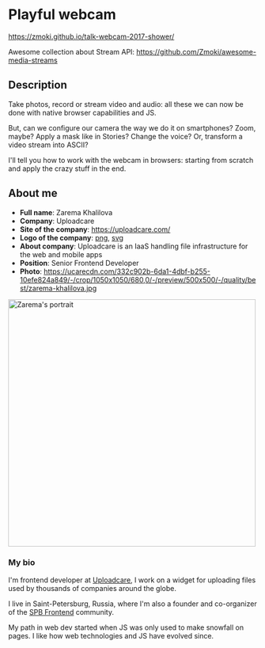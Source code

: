# Playful webcam

https://zmoki.github.io/talk-webcam-2017-shower/

Awesome collection about Stream API: https://github.com/Zmoki/awesome-media-streams

## Description

Take photos, record or stream video and audio: all these
we can now be done with native browser capabilities and JS.

But, can we configure our camera the way we do it on smartphones?
Zoom, maybe? Apply a mask like in Stories?
Change the voice?
Or, transform a video stream into ASCII?

I'll tell you how to work with the webcam in browsers:
starting from scratch and apply the crazy stuff in the end.

## About me

* **Full name**: Zarema Khalilova
* **Company**: Uploadcare
* **Site of the company**: https://uploadcare.com/
* **Logo of the company**: [png][uploadcare-png], [svg][uploadcare-svg]
* **About company**: Uploadcare is an IaaS handling file infrastructure for the web and mobile apps
* **Position**: Senior Frontend Developer
* **Photo**: https://ucarecdn.com/332c902b-6da1-4dbf-b255-10efe824a849/-/crop/1050x1050/680,0/-/preview/500x500/-/quality/best/zarema-khalilova.jpg

[uploadcare-png]: https://ucarecdn.com/42d10221-1c2f-40b0-b348-b44eb02662bb/uploadcare-logo.png
[uploadcare-svg]: https://ucarecdn.com/e0367a86-9787-44b1-bc94-878e18ae2928/uploadcare-logo.svg

<p>
  <a href="https://ucarecdn.com/332c902b-6da1-4dbf-b255-10efe824a849/-/crop/1050x1050/680,0/-/preview/500x500/-/quality/best/zarema-khalilova.jpg">
    <img src="https://ucarecdn.com/332c902b-6da1-4dbf-b255-10efe824a849/-/crop/1050x1050/680,0/-/preview/500x500/-/quality/best/zarema-khalilova.jpg"
         alt="Zarema's portrait" width="500" />
  </a>
</p>

### My bio

I'm frontend developer at [Uploadcare][uploadcare],
I work on a widget for uploading files
used by thousands of companies around the globe.

I live in Saint-Petersburg, Russia, where I'm also a founder and
co-organizer of the [SPB Frontend][spb-frontend] community.

My path in web dev started
when JS was only used to make snowfall on pages.
I like how web technologies and JS have evolved since.

[uploadcare]: https://uploadcare.com/
[spb-frontend]: http://spb-frontend.ru/
